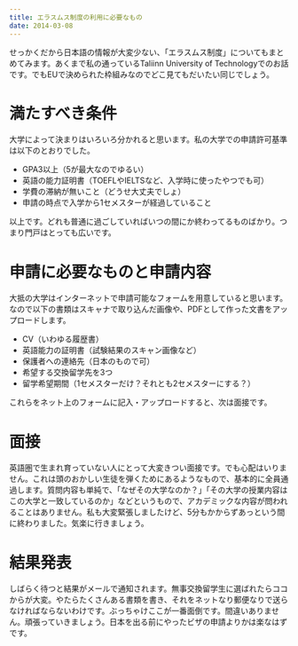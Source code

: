 ```yaml
---
title: エラスムス制度の利用に必要なもの
date: 2014-03-08
---
```


せっかくだから日本語の情報が大変少ない、「エラスムス制度」についてもまとめてみます。あくまで私の通っているTaliinn University of Technologyでのお話です。でもEUで決められた枠組みなのでどこ見てもだいたい同じでしょう。

# 満たすべき条件
大学によって決まりはいろいろ分かれると思います。私の大学での申請許可基準は以下のとおりでした。

- GPA3以上（5が最大なのでゆるい）
- 英語の能力証明書（TOEFLやIELTSなど、入学時に使ったやつでも可）
- 学費の滞納が無いこと（どうせ大丈夫でしょ）
- 申請の時点で入学から1セメスターが経過していること

以上です。どれも普通に過ごしていればいつの間にか終わってるものばかり。つまり門戸はとっても広いです。


# 申請に必要なものと申請内容
大抵の大学はインターネットで申請可能なフォームを用意していると思います。なので以下の書類はスキャナで取り込んだ画像や、PDFとして作った文書をアップロードします。

- CV（いわゆる履歴書）
- 英語能力の証明書（試験結果のスキャン画像など）
- 保護者への連絡先（日本のもので可）
- 希望する交換留学先を3つ
- 留学希望期間（1セメスターだけ？それとも2セメスターにする？）

これらをネット上のフォームに記入・アップロードすると、次は面接です。

# 面接
英語圏で生まれ育っていない人にとって大変きつい面接です。でも心配はいりません。これは頭のおかしい生徒を弾くためにあるようなもので、基本的に全員通過します。質問内容も単純で、「なぜその大学なのか？」「その大学の授業内容はこの大学と一致しているのか」などというもので、アカデミックな内容が問われることはありません。私も大変緊張しましたけど、5分もかからずあっという間に終わりました。気楽に行きましょう。

# 結果発表
しばらく待つと結果がメールで通知されます。無事交換留学生に選ばれたらココからが大変。やたらたくさんある書類を書き、それをネットなり郵便なりで送らなければならないわけです。ぶっちゃけここが一番面倒です。間違いありません。頑張っていきましょう。日本を出る前にやったビザの申請よりかは楽なはずです。
